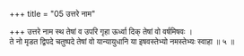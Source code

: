 +++
title = "05 उत्तरे नाम"

+++
उत्तरे नाम स्थ तेषां व उपरि गृहा ऊर्ध्वा दिक् तेषां वो वर्षमिषवः ।  
ते नो मृडत द्विपदे चतुष्पदे तेषां वो यान्यायुधानि या इषवस्तेभ्यो नमस्तेभ्यः स्वाहा ॥ ५ ॥
